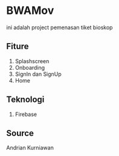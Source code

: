 # BWAMov
ini adalah project pemenasan tiket bioskop

## Fiture
1. Splashscreen
2. Onboarding
3. SignIn dan SignUp
4. Home

## Teknologi
1. Firebase

## Source
Andrian Kurniawan
